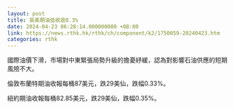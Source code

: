 ```yaml
---
layout: post
title: 英美期油低收逾0.3%
date: 2024-04-23 06:28:14.000000000 +08:00
link: https://news.rthk.hk/rthk/ch/component/k2/1750059-20240423.htm
categories: rthk
---
```


國際油價下滑，市場對中東緊張局勢升級的擔憂紓緩，認為對影響石油供應的短期風險不大。

倫敦布蘭特期油收報每桶87美元，跌29美仙，跌幅0.33%。

紐約期油收報每桶82.85美元，跌29美仙，跌幅0.35%。
